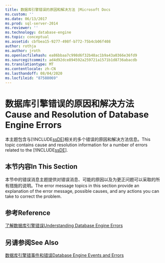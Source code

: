 ```yaml
---
title: 数据库引擎错误的原因和解决方法 |Microsoft Docs
ms.custom: ''
ms.date: 06/13/2017
ms.prod: sql-server-2014
ms.reviewer: ''
ms.technology: database-engine
ms.topic: conceptual
ms.assetid: cbfbea15-9277-498f-b772-75b4cb06f408
author: rothja
ms.author: jroth
ms.openlocfilehash: ea86bbaa7c998d6f32b48ac1b9a43a0366e36fd9
ms.sourcegitcommit: ad4d92dce894592a259721a1571b1d8736abacdb
ms.translationtype: MT
ms.contentlocale: zh-CN
ms.lasthandoff: 08/04/2020
ms.locfileid: "87588069"
---
```

# <a name="cause-and-resolution-of-database-engine-errors"></a><span data-ttu-id="84c1d-102">数据库引擎错误的原因和解决方法</span><span class="sxs-lookup"><span data-stu-id="84c1d-102">Cause and Resolution of Database Engine Errors</span></span>
  <span data-ttu-id="84c1d-103">本主题包含与[!INCLUDE[ssDE](../includes/ssde-md.md)]相关的多个错误的原因和解决方法信息。</span><span class="sxs-lookup"><span data-stu-id="84c1d-103">This topic contains cause and resolution information for a number of errors related to the [!INCLUDE[ssDE](../includes/ssde-md.md)].</span></span>  
  
## <a name="in-this-section"></a><span data-ttu-id="84c1d-104">本节内容</span><span class="sxs-lookup"><span data-stu-id="84c1d-104">In This Section</span></span>  
 <span data-ttu-id="84c1d-105">本节中的错误消息主题提供对错误消息、可能的原因以及为更正问题可以采取的所有措施的说明。</span><span class="sxs-lookup"><span data-stu-id="84c1d-105">The error message topics in this section provide an explanation of the error message, possible causes, and any actions you can take to correct the problem.</span></span>  
  
## <a name="reference"></a><span data-ttu-id="84c1d-106">参考</span><span class="sxs-lookup"><span data-stu-id="84c1d-106">Reference</span></span>  
 [<span data-ttu-id="84c1d-107">了解数据库引擎错误</span><span class="sxs-lookup"><span data-stu-id="84c1d-107">Understanding Database Engine Errors</span></span>](../relational-databases/native-client-ole-db-errors/errors.md)  
  
## <a name="see-also"></a><span data-ttu-id="84c1d-108">另请参阅</span><span class="sxs-lookup"><span data-stu-id="84c1d-108">See Also</span></span>  
 [<span data-ttu-id="84c1d-109">数据库引擎错事件和错误</span><span class="sxs-lookup"><span data-stu-id="84c1d-109">Database Engine Events and Errors</span></span>](../relational-databases/errors-events/database-engine-events-and-errors.md)  
  
  
